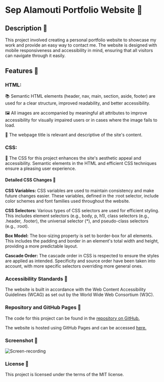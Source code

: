 # Sep Alamouti Portfolio Website 🚀

## Description 📝

This project involved creating a personal portfolio website to showcase my work and provide an easy way to contact me. The website is designed with mobile responsiveness and accessibility in mind, ensuring that all visitors can navigate through it easily.

## Features 🌟

### HTML:

📚 Semantic HTML elements (header, nav, main, section, aside, footer) are used for a clear structure, improved readability, and better accessibility.

🖼️ All images are accompanied by meaningful alt attributes to improve accessibility for visually impaired users or in cases where the image fails to load.

📑 The webpage title is relevant and descriptive of the site's content.

### CSS:

🎨 The CSS for this project enhances the site's aesthetic appeal and accessibility. Semantic elements in the HTML and efficient CSS techniques ensure a pleasing user experience.

#### Detailed CSS Changes 📝

**CSS Variables:** CSS variables are used to maintain consistency and make future changes easier. These variables, defined in the :root selector, include color schemes and font families used throughout the website.

**CSS Selectors:** Various types of CSS selectors are used for efficient styling. This includes element selectors (e.g., body, p, h1), class selectors (e.g., .header, .footer), the universal selector (\*), and pseudo-class selectors (e.g., :root).

**Box Model:** The box-sizing property is set to border-box for all elements. This includes the padding and border in an element's total width and height, providing a more predictable layout.

**Cascade Order:** The cascade order in CSS is respected to ensure the styles are applied as intended. Specificity and source order have been taken into account, with more specific selectors overriding more general ones.

### Accessibility Standards 🎯

The website is built in accordance with the Web Content Accessibility Guidelines (WCAG) as set out by the World Wide Web Consortium (W3C).

### Repository and GitHub Pages 🔗

The code for this project can be found in the [repository on GitHub.](https://github.com/MrSep01/mrSep_Bio)

The website is hosted using GitHub Pages and can be accessed [here.](https://mrsep01.github.io/mrSep_Bio/)

### Screenshot 📸

![Screen-recording](./assets/images/Screen_Recording_2023-08-06_at_7_12_32_PM_AdobeExpress.gif)

### License 📄

This project is licensed under the terms of the MIT license.